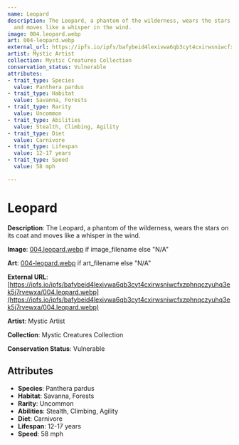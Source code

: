```yaml
---
name: Leopard
description: The Leopard, a phantom of the wilderness, wears the stars on its coat
  and moves like a whisper in the wind.
image: 004.leopard.webp
art: 004-leopard.webp
external_url: https://ipfs.io/ipfs/bafybeid4lexivwa6qb3cyt4cxirwsniwcfxzphnqczyuhq3ek5j7rvewxa/004.leopard.webp
artist: Mystic Artist
collection: Mystic Creatures Collection
conservation_status: Vulnerable
attributes:
- trait_type: Species
  value: Panthera pardus
- trait_type: Habitat
  value: Savanna, Forests
- trait_type: Rarity
  value: Uncommon
- trait_type: Abilities
  value: Stealth, Climbing, Agility
- trait_type: Diet
  value: Carnivore
- trait_type: Lifespan
  value: 12-17 years
- trait_type: Speed
  value: 58 mph

---
```


# Leopard

**Description**: The Leopard, a phantom of the wilderness, wears the stars on its coat and moves like a whisper in the wind.

**Image**: [004.leopard.webp](./004.leopard.webp) if image_filename else "N/A"

**Art**: [004-leopard.webp](./004-leopard.webp) if art_filename else "N/A"

**External URL**: [https://ipfs.io/ipfs/bafybeid4lexivwa6qb3cyt4cxirwsniwcfxzphnqczyuhq3ek5j7rvewxa/004.leopard.webp](https://ipfs.io/ipfs/bafybeid4lexivwa6qb3cyt4cxirwsniwcfxzphnqczyuhq3ek5j7rvewxa/004.leopard.webp)

**Artist**: Mystic Artist

**Collection**: Mystic Creatures Collection

**Conservation Status**: Vulnerable

## Attributes
- **Species**: Panthera pardus
- **Habitat**: Savanna, Forests
- **Rarity**: Uncommon
- **Abilities**: Stealth, Climbing, Agility
- **Diet**: Carnivore
- **Lifespan**: 12-17 years
- **Speed**: 58 mph
